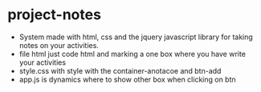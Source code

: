 #  project-notes
- System made with html, css and the jquery javascript library for taking notes on your activities.
- file html just code html and marking a one box where you have write your activities
- style.css with style with the container-anotacoe and btn-add
- app.js is dynamics where to show other box when clicking on btn

